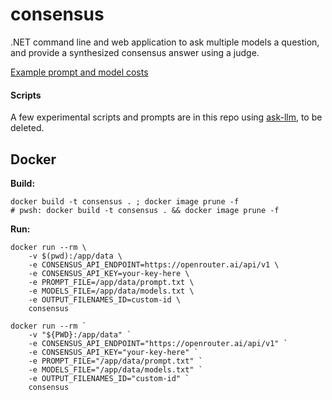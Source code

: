 # consensus
.NET command line and web application to ask multiple models a question, and provide a synthesized consensus answer using a judge.

[Example prompt and model costs](./prompt-model-costs.md)

#### Scripts
A few experimental scripts and prompts are in this repo using [ask-llm](https://github.com/yetanotherchris/ask-llm), to be deleted.

## Docker

**Build:**

```
docker build -t consensus . ; docker image prune -f
# pwsh: docker build -t consensus . && docker image prune -f
```

**Run:**

```shell
docker run --rm \
    -v $(pwd):/app/data \
    -e CONSENSUS_API_ENDPOINT=https://openrouter.ai/api/v1 \
    -e CONSENSUS_API_KEY=your-key-here \
    -e PROMPT_FILE=/app/data/prompt.txt \
    -e MODELS_FILE=/app/data/models.txt \
    -e OUTPUT_FILENAMES_ID=custom-id \
    consensus
```

```shell
docker run --rm `
    -v "${PWD}:/app/data" `
    -e CONSENSUS_API_ENDPOINT="https://openrouter.ai/api/v1" `
    -e CONSENSUS_API_KEY="your-key-here" `
    -e PROMPT_FILE="/app/data/prompt.txt" `
    -e MODELS_FILE="/app/data/models.txt" `
    -e OUTPUT_FILENAMES_ID="custom-id" `
    consensus
```